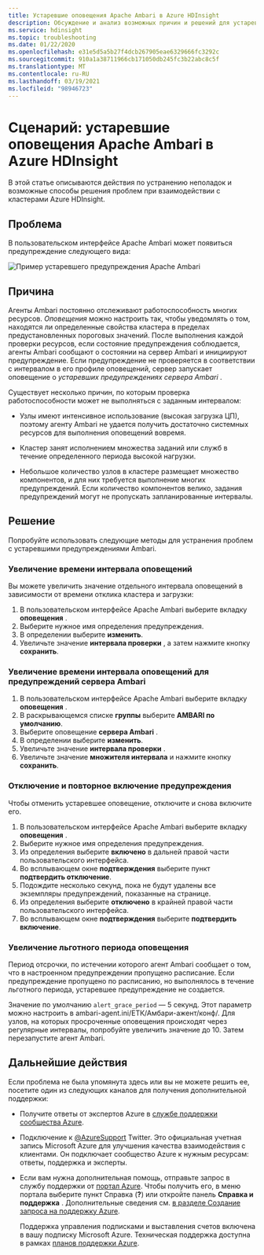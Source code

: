 ```yaml
---
title: Устаревшие оповещения Apache Ambari в Azure HDInsight
description: Обсуждение и анализ возможных причин и решений для устаревших оповещений Apache Ambari в HDInsight.
ms.service: hdinsight
ms.topic: troubleshooting
ms.date: 01/22/2020
ms.openlocfilehash: e31e5d5a5b27f4dcb267905eae6329666fc3292c
ms.sourcegitcommit: 910a1a38711966cb171050db245fc3b22abc8c5f
ms.translationtype: MT
ms.contentlocale: ru-RU
ms.lasthandoff: 03/19/2021
ms.locfileid: "98946723"
---
```

# <a name="scenario-apache-ambari-stale-alerts-in-azure-hdinsight"></a>Сценарий: устаревшие оповещения Apache Ambari в Azure HDInsight

В этой статье описываются действия по устранению неполадок и возможные способы решения проблем при взаимодействии с кластерами Azure HDInsight.

## <a name="issue"></a>Проблема

В пользовательском интерфейсе Apache Ambari может появиться предупреждение следующего вида:

![Пример устаревшего предупреждения Apache Ambari](./media/apache-ambari-troubleshoot-stale-alerts/ambari-stale-alerts-example.png)

## <a name="cause"></a>Причина

Агенты Ambari постоянно отслеживают работоспособность многих ресурсов. *Оповещения* можно настроить так, чтобы уведомлять о том, находятся ли определенные свойства кластера в пределах предустановленных пороговых значений. После выполнения каждой проверки ресурсов, если состояние предупреждения соблюдается, агенты Ambari сообщают о состоянии на сервер Ambari и инициируют предупреждение. Если предупреждение не проверяется в соответствии с интервалом в его профиле оповещений, сервер запускает оповещение о *устаревших предупреждениях сервера Ambari* .

Существует несколько причин, по которым проверка работоспособности может не выполняться с заданным интервалом:

* Узлы имеют интенсивное использование (высокая загрузка ЦП), поэтому агенту Ambari не удается получить достаточно системных ресурсов для выполнения оповещений вовремя.

* Кластер занят исполнением множества заданий или служб в течение определенного периода высокой нагрузки.

* Небольшое количество узлов в кластере размещает множество компонентов, и для них требуется выполнение многих предупреждений. Если количество компонентов велико, задания предупреждений могут не пропускать запланированные интервалы.

## <a name="resolution"></a>Решение

Попробуйте использовать следующие методы для устранения проблем с устаревшими предупреждениями Ambari.

### <a name="increase-the-alert-interval-time"></a>Увеличение времени интервала оповещений

Вы можете увеличить значение отдельного интервала оповещений в зависимости от времени отклика кластера и загрузки:

1. В пользовательском интерфейсе Apache Ambari выберите вкладку **оповещения** .
1. Выберите нужное имя определения предупреждения.
1. В определении выберите **изменить**.
1. Увеличьте значение **интервала проверки** , а затем нажмите кнопку **сохранить**.

### <a name="increase-the-alert-interval-time-for-ambari-server-alerts"></a>Увеличение времени интервала оповещений для предупреждений сервера Ambari

1. В пользовательском интерфейсе Apache Ambari выберите вкладку **оповещения** .
1. В раскрывающемся списке **группы** выберите **AMBARI по умолчанию**.
1. Выберите оповещение **сервера Ambari** .
1. В определении выберите **изменить**.
1. Увеличьте значение **интервала проверки** .
1. Увеличьте значение **множителя интервала** и нажмите кнопку **сохранить**.

### <a name="disable-and-reenable-the-alert"></a>Отключение и повторное включение предупреждения

Чтобы отменить устаревшее оповещение, отключите и снова включите его.

1. В пользовательском интерфейсе Apache Ambari выберите вкладку **оповещения** .
1. Выберите нужное имя определения предупреждения.
1. Из определения выберите **включено** в дальней правой части пользовательского интерфейса.
1. Во всплывающем окне **подтверждения** выберите пункт **подтвердить отключение**.
1. Подождите несколько секунд, пока не будут удалены все экземпляры предупреждений, показанные на странице.
1. Из определения выберите **отключено** в крайней правой части пользовательского интерфейса.
1. Во всплывающем окне **подтверждения** выберите **подтвердить включение**.

### <a name="increase-the-alert-grace-period"></a>Увеличение льготного периода оповещения

Период отсрочки, по истечении которого агент Ambari сообщает о том, что в настроенном предупреждении пропущено расписание. Если предупреждение пропущено по расписанию, но выполнялось в течение льготного периода, устаревшее предупреждение не создается.

Значение по умолчанию `alert_grace_period` — 5 секунд. Этот параметр можно настроить в ambari-agent.ini/ЕТК/Амбари-ажент/конф/. Для узлов, на которых просроченные оповещения происходят через регулярные интервалы, попробуйте увеличить значение до 10. Затем перезапустите агент Ambari.

## <a name="next-steps"></a>Дальнейшие действия

Если проблема не была упомянута здесь или вы не можете решить ее, посетите один из следующих каналов для получения дополнительной поддержки:

* Получите ответы от экспертов Azure в [службе поддержки сообщества Azure](https://azure.microsoft.com/support/community/).

* Подключение к [@AzureSupport](https://twitter.com/azuresupport) Twitter. Это официальная учетная запись Microsoft Azure для улучшения качества взаимодействия с клиентами. Он подключает сообщество Azure к нужным ресурсам: ответы, поддержка и эксперты.

* Если вам нужна дополнительная помощь, отправьте запрос в службу поддержки от [портал Azure](https://portal.azure.com/?#blade/Microsoft_Azure_Support/HelpAndSupportBlade/). Чтобы получить его, в меню портала выберите пункт Справка (**?**) или откройте панель **Справка и поддержка** . Дополнительные сведения см. [в разделе Создание запроса на поддержку Azure](../../azure-portal/supportability/how-to-create-azure-support-request.md). 

  Поддержка управления подписками и выставления счетов включена в вашу подписку Microsoft Azure. Техническая поддержка доступна в рамках [планов поддержки Azure](https://azure.microsoft.com/support/plans/).